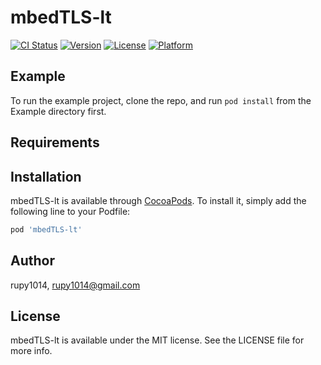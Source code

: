 # mbedTLS-lt

[![CI Status](https://img.shields.io/travis/rupy1014/mbedTLS-lt.svg?style=flat)](https://travis-ci.org/rupy1014/mbedTLS-lt)
[![Version](https://img.shields.io/cocoapods/v/mbedTLS-lt.svg?style=flat)](https://cocoapods.org/pods/mbedTLS-lt)
[![License](https://img.shields.io/cocoapods/l/mbedTLS-lt.svg?style=flat)](https://cocoapods.org/pods/mbedTLS-lt)
[![Platform](https://img.shields.io/cocoapods/p/mbedTLS-lt.svg?style=flat)](https://cocoapods.org/pods/mbedTLS-lt)

## Example

To run the example project, clone the repo, and run `pod install` from the Example directory first.

## Requirements

## Installation

mbedTLS-lt is available through [CocoaPods](https://cocoapods.org). To install
it, simply add the following line to your Podfile:

```ruby
pod 'mbedTLS-lt'
```

## Author

rupy1014, rupy1014@gmail.com

## License

mbedTLS-lt is available under the MIT license. See the LICENSE file for more info.
